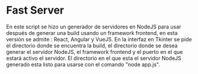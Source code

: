 # Fast Server

En este script se hizo un generador de servidores en NodeJS para usar después de generar una build usando un framework frontend, en esta versión se admite : React, Angular y VueJS. En la interfaz en Tkinter se pide el directorio donde se encuentra la build, el directorio donde se desea generar el servidor NodeJS, el framework frontend y el puerto en el que estará activo el servidor. El directorio en el que esta el servidor NodeJS generado esta listo para usarse con el comando "node app.js".